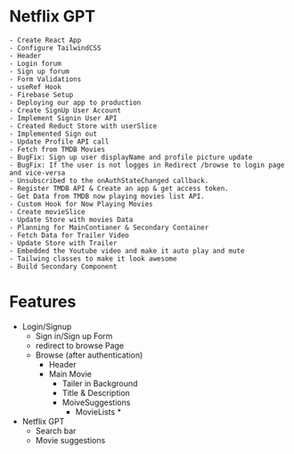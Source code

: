 # Netflix GPT

    - Create React App
    - Configure TailwindCSS
    - Header
    - Login forum
    - Sign up forum
    - Form Validations
    - useRef Hook
    - Firebase Setup
    - Deploying our app to production
    - Create SignUp User Account
    - Implement Signin User API
    - Created Reduct Store with userSlice
    - Implemented Sign out
    - Update Profile API call
    - Fetch from TMDB Movies
    - BugFix: Sign up user displayName and profile picture update
    - BugFix: If the user is not logges in Redirect /browse to login page and vice-versa
    - Unsubscribed to the onAuthStateChanged callback.
    - Register TMDB API & Create an app & get access token.
    - Get Data from TMDB now playing movies list API.
    - Custom Hook for Now Playing Movies
    - Create movieSlice
    - Update Store with movies Data
    - Planning for MainContianer & Secondary Container
    - Fetch Data for Trailer Video
    - Update Store with Trailer
    - Embedded the Youtube video and make it auto play and mute
    - Tailwing classes to make it look awesome
    - Build Secondary Component
    
    




# Features
- Login/Signup
    - Sign in/Sign up Form
    - redirect to browse Page
    - Browse (after authentication)
        - Header
        - Main Movie
            - Tailer in Background
            - Title & Description
            - MoiveSuggestions
                - MovieLists * 
- Netflix GPT
    - Search bar
    - Movie suggestions
    